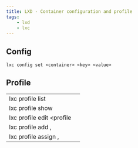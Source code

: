 ```yaml
---
title: LXD - Container configuration and profile
tags:
    - lxd
    - lxc
---
```


## Config

```
lxc config set <container> <key> <value>
```
## Profile

|   |   |
|---|---|
| lxc profile list  |   |
| lxc profile show <profile>  |   |
| lxc profile edit <profile  |   |
| lxc profile add <container> <profile1>, <profile2>  |   |
| lxc profile assign <container> <profile1>, <profile2>  |   |
